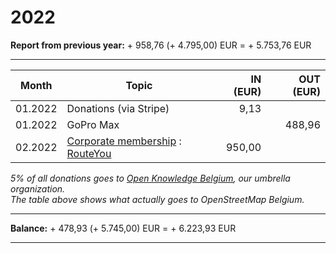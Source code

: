 # 2022

**Report from previous year:** + 958,76 (+ 4.795,00) EUR = + 5.753,76 EUR

---

| Month   | Topic                                          | IN (EUR) | OUT (EUR) |
| ------- | ---------------------------------------------- | -------: | --------: |
| 01.2022 | Donations (via Stripe)                         |     9,13 |           |
| 01.2022 | GoPro Max                                      |          |    488,96 |
| 02.2022 | [Corporate membership][1] : [RouteYou][2]      |   950,00 |           |

_5% of all donations goes to [Open Knowledge Belgium](https://openknowledge.be/), our umbrella organization.  
The table above shows what actually goes to OpenStreetMap Belgium._

---

**Balance:** + 478,93 (+ 5.745,00) EUR = + 6.223,93 EUR

---

[1]: https://openstreetmap.be/en/support.html
[2]: https://www.routeyou.com/
